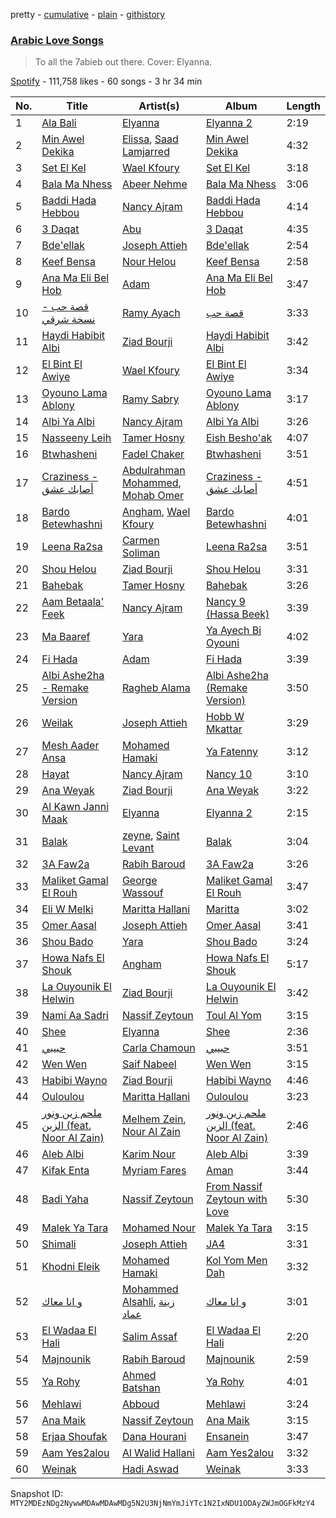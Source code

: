 pretty - [cumulative](/playlists/cumulative/37i9dQZF1DX0UetYTdFoTk.md) - [plain](/playlists/plain/37i9dQZF1DX0UetYTdFoTk) - [githistory](https://github.githistory.xyz/mackorone/spotify-playlist-archive/blob/main/playlists/plain/37i9dQZF1DX0UetYTdFoTk)

### [Arabic Love Songs](https://open.spotify.com/playlist/37i9dQZF1DX0UetYTdFoTk)

> To all the 7abieb out there\. Cover: Elyanna.

[Spotify](https://open.spotify.com/user/spotify) - 111,758 likes - 60 songs - 3 hr 34 min

| No. | Title | Artist(s) | Album | Length |
|---|---|---|---|---|
| 1 | [Ala Bali](https://open.spotify.com/track/0MxeOx5YwpkXIlCmr6xOjP) | [Elyanna](https://open.spotify.com/artist/0jIWKlfmD4Ew7HeVVrq03g) | [Elyanna 2](https://open.spotify.com/album/6fV0By80SOnUuqKt5wpk2A) | 2:19 |
| 2 | [Min Awel Dekika](https://open.spotify.com/track/46Q0bzrsZyD2dzZCuLq5R2) | [Elissa](https://open.spotify.com/artist/68rvMwPL0yMbYR5cv0pzCR), [Saad Lamjarred](https://open.spotify.com/artist/0NjXtqYWpnV055KhfZgtuY) | [Min Awel Dekika](https://open.spotify.com/album/7zDngZE0h5FSTaPm9yhxto) | 4:32 |
| 3 | [Set El Kel](https://open.spotify.com/track/5AkcsVLzhVBC22ZiXcPTu6) | [Wael Kfoury](https://open.spotify.com/artist/09A6IffSw0t8L8sfuOCVws) | [Set El Kel](https://open.spotify.com/album/2ctVSYPczKZ6uQGW4Pfd4s) | 3:18 |
| 4 | [Bala Ma Nhess](https://open.spotify.com/track/0CSVpG8z1Env2B7P3nVHSc) | [Abeer Nehme](https://open.spotify.com/artist/22VZmipYTMSoNzvBaWkVwF) | [Bala Ma Nhess](https://open.spotify.com/album/6cGIrKJCPg2YKoeZ6mYtKz) | 3:06 |
| 5 | [Baddi Hada Hebbou](https://open.spotify.com/track/2RWrtK1GhcCquT83dYyCTs) | [Nancy Ajram](https://open.spotify.com/artist/0LnHdW6HMPoOlNdhG3DHjE) | [Baddi Hada Hebbou](https://open.spotify.com/album/7lBwCNhfMEM9jvjNJKdgsJ) | 4:14 |
| 6 | [3 Daqat](https://open.spotify.com/track/0uxTfF35vomzEtb7sHlP1N) | [Abu](https://open.spotify.com/artist/0oXeb3Z8lPe5ObsbBGicML) | [3 Daqat](https://open.spotify.com/album/0HPhK1zDjjNqcIqu8PzzW6) | 4:35 |
| 7 | [Bde'ellak](https://open.spotify.com/track/4g3dSoIjesUCD7MoyHD9zz) | [Joseph Attieh](https://open.spotify.com/artist/5DPb3SKW8QZFwkRlmt7Gvo) | [Bde'ellak](https://open.spotify.com/album/6qMYqrsovsovPbl6EkSkhI) | 2:54 |
| 8 | [Keef Bensa](https://open.spotify.com/track/0uwOOnge02dhkX4kPl7Kkk) | [Nour Helou](https://open.spotify.com/artist/2XBpyKrz8Ys34tU7baEoxO) | [Keef Bensa](https://open.spotify.com/album/3hFV4MTmLw5Np8xwGLgqx4) | 2:58 |
| 9 | [Ana Ma Eli Bel Hob](https://open.spotify.com/track/5XktHAcLW0fBktTrRn8c1E) | [Adam](https://open.spotify.com/artist/2VXNaPH6tQXdoLbU3PrRVz) | [Ana Ma Eli Bel Hob](https://open.spotify.com/album/2Ih5PWFSiO6fDcpN4wORB9) | 3:47 |
| 10 | [قصة حب \- نسخة شرقي](https://open.spotify.com/track/6ojYumgu8f7i15xshyg6Bj) | [Ramy Ayach](https://open.spotify.com/artist/39AgPTHxIEp2QUozYYsnV1) | [قصة حب](https://open.spotify.com/album/2gHjRyeFIB4rji4JuChbGX) | 3:33 |
| 11 | [Haydi Habibit Albi](https://open.spotify.com/track/5Avczi9dhLQDx8JHrlkJZp) | [Ziad Bourji](https://open.spotify.com/artist/04N4sGkSTSxjVfbiItLvTj) | [Haydi Habibit Albi](https://open.spotify.com/album/4WGeGLGs0o0Uc9fnrlREfZ) | 3:42 |
| 12 | [El Bint El Awiye](https://open.spotify.com/track/1l3S4j9ksQMh2tKIta1bfw) | [Wael Kfoury](https://open.spotify.com/artist/09A6IffSw0t8L8sfuOCVws) | [El Bint El Awiye](https://open.spotify.com/album/6TQquIuw9t7upY6tYfFtGF) | 3:34 |
| 13 | [Oyouno Lama Ablony](https://open.spotify.com/track/63SfVFcA5kGYX1qJKRHhXR) | [Ramy Sabry](https://open.spotify.com/artist/5LtHZB7vU02HtNoOzNcVhc) | [Oyouno Lama Ablony](https://open.spotify.com/album/4b1AMevNzVNAyTMzO8mbPu) | 3:17 |
| 14 | [Albi Ya Albi](https://open.spotify.com/track/63qG3TrMt8RPXrIPr0qw8Q) | [Nancy Ajram](https://open.spotify.com/artist/0LnHdW6HMPoOlNdhG3DHjE) | [Albi Ya Albi](https://open.spotify.com/album/0AK5Lys4eQEXuRJvpn89Nj) | 3:26 |
| 15 | [Nasseeny Leih](https://open.spotify.com/track/6EyveOpETSJBcdQgVCMSL5) | [Tamer Hosny](https://open.spotify.com/artist/4cGfgRmpFc9zgZMfuSXhqy) | [Eish Besho'ak](https://open.spotify.com/album/59Behg6SoGd5d4U4ljmZDg) | 4:07 |
| 16 | [Btwhasheni](https://open.spotify.com/track/1Cm3f5zjPhCrR0VqodoJhK) | [Fadel Chaker](https://open.spotify.com/artist/1LljnS3oumQ36wdBhkPKrs) | [Btwhasheni](https://open.spotify.com/album/3M315U7mkSSUoxoUXv6M27) | 3:51 |
| 17 | [Craziness \- أصابك عشق](https://open.spotify.com/track/4HbQMB4aMPTATNBC1qweUN) | [Abdulrahman Mohammed](https://open.spotify.com/artist/1sWV2X7SzXd06hEO2EttHl), [Mohab Omer](https://open.spotify.com/artist/7kluF012Emzsqg6qh2ShAY) | [Craziness \- أصابك عشق](https://open.spotify.com/album/3n3DCKoWvQdEgrF0GLDHuF) | 4:51 |
| 18 | [Bardo Betewhashni](https://open.spotify.com/track/6o25gM7QU4WmiZxCea7yNt) | [Angham](https://open.spotify.com/artist/0IiR4LJwslf6HBSdk9W3Dg), [Wael Kfoury](https://open.spotify.com/artist/09A6IffSw0t8L8sfuOCVws) | [Bardo Betewhashni](https://open.spotify.com/album/29mrsnZ7Pbq3OjHqX5qHBC) | 4:01 |
| 19 | [Leena Ra2sa](https://open.spotify.com/track/612qZheYzgDboDZGz2iJDv) | [Carmen Soliman](https://open.spotify.com/artist/5gPruOKbqIMNHlXASmRXXt) | [Leena Ra2sa](https://open.spotify.com/album/79QFJVtyVVreerzC2ysapQ) | 3:51 |
| 20 | [Shou Helou](https://open.spotify.com/track/5tlP8y3s1iMDKOoDlN1xQT) | [Ziad Bourji](https://open.spotify.com/artist/04N4sGkSTSxjVfbiItLvTj) | [Shou Helou](https://open.spotify.com/album/2WKCgrvvYrEoxrmvdZPebP) | 3:31 |
| 21 | [Bahebak](https://open.spotify.com/track/6a4l9CrvajT9qtcFAY9oxk) | [Tamer Hosny](https://open.spotify.com/artist/4cGfgRmpFc9zgZMfuSXhqy) | [Bahebak](https://open.spotify.com/album/12IyIdjFQNAWCrKXbtEunW) | 3:26 |
| 22 | [Aam Betaala' Feek](https://open.spotify.com/track/3vVEtCxtdwSSC1qz2rSHLW) | [Nancy Ajram](https://open.spotify.com/artist/0LnHdW6HMPoOlNdhG3DHjE) | [Nancy 9 \(Hassa Beek\)](https://open.spotify.com/album/3ZzJduvd3tDXhfQKcKxXyz) | 3:39 |
| 23 | [Ma Baaref](https://open.spotify.com/track/3o33CncxOfTLMYcGAIND9t) | [Yara](https://open.spotify.com/artist/46FJPTBdnCK0GMd76nil6e) | [Ya Ayech Bi Oyouni](https://open.spotify.com/album/58bJrHDzBpbByyqV3WMqCH) | 4:02 |
| 24 | [Fi Hada](https://open.spotify.com/track/5zVJCIdTu3TTJ7wmPEW7in) | [Adam](https://open.spotify.com/artist/2VXNaPH6tQXdoLbU3PrRVz) | [Fi Hada](https://open.spotify.com/album/1pkn5htK7BJJ5Mw7QB3kVp) | 3:39 |
| 25 | [Albi Ashe2ha \- Remake Version](https://open.spotify.com/track/40fFiVk4mt0qRYFb2laAFC) | [Ragheb Alama](https://open.spotify.com/artist/6uOgBVYHvqTGAQ5iVHDVT7) | [Albi Ashe2ha \(Remake Version\)](https://open.spotify.com/album/7CIRsb5Dvy3VZhFby5gLW0) | 3:50 |
| 26 | [Weilak](https://open.spotify.com/track/1rnAqjXXzirQV1UxIDFI7K) | [Joseph Attieh](https://open.spotify.com/artist/5DPb3SKW8QZFwkRlmt7Gvo) | [Hobb W Mkattar](https://open.spotify.com/album/1J5agF9rCabvqDaZr4nxM0) | 3:29 |
| 27 | [Mesh Aader Ansa](https://open.spotify.com/track/5WrZCiz4i3bkfElAC23iTc) | [Mohamed Hamaki](https://open.spotify.com/artist/6bb9VI1PpPTEmdgcgjTppX) | [Ya Fatenny](https://open.spotify.com/album/4c7UeqkDVT5AZI3hN7oitj) | 3:12 |
| 28 | [Hayat](https://open.spotify.com/track/2EF4omjpEV9D01GNfokbyh) | [Nancy Ajram](https://open.spotify.com/artist/0LnHdW6HMPoOlNdhG3DHjE) | [Nancy 10](https://open.spotify.com/album/3uqaoNAn5imRyAztEcb6Bb) | 3:10 |
| 29 | [Ana Weyak](https://open.spotify.com/track/1EKrYEbzcAFz3s5Vkb4yQz) | [Ziad Bourji](https://open.spotify.com/artist/04N4sGkSTSxjVfbiItLvTj) | [Ana Weyak](https://open.spotify.com/album/2jmEslJVrYeCBlFcbDS9Um) | 3:22 |
| 30 | [Al Kawn Janni Maak](https://open.spotify.com/track/404zVDendZybr93Pue8nmf) | [Elyanna](https://open.spotify.com/artist/0jIWKlfmD4Ew7HeVVrq03g) | [Elyanna 2](https://open.spotify.com/album/6fV0By80SOnUuqKt5wpk2A) | 2:15 |
| 31 | [Balak](https://open.spotify.com/track/5x7LMsSBWbQlLnmxF3U5PC) | [zeyne](https://open.spotify.com/artist/4yuZxu7joQOFtplpMAsxlf), [Saint Levant](https://open.spotify.com/artist/5ZZsFnpO7frU8h5xH1wtjT) | [Balak](https://open.spotify.com/album/2I2lamkjFbeLFLUEcH8SAc) | 3:04 |
| 32 | [3A Faw2a](https://open.spotify.com/track/0boYXcfTfncE3Fj1NC7Idd) | [Rabih Baroud](https://open.spotify.com/artist/3KNh2bgk3J2OGvzt0LJbrM) | [3A Faw2a](https://open.spotify.com/album/62IKmEjQBPbHReySk6hAg8) | 3:26 |
| 33 | [Maliket Gamal El Rouh](https://open.spotify.com/track/0g8dUzQS5hkB2FxmZA4CCv) | [George Wassouf](https://open.spotify.com/artist/7Ddov9nbJDbpgzvBVb7cU1) | [Maliket Gamal El Rouh](https://open.spotify.com/album/4bzpxq9uHStQAUOJiFEuuR) | 3:47 |
| 34 | [Eli W Melki](https://open.spotify.com/track/6CU3flgAxqRQEbQXREsmpj) | [Maritta Hallani](https://open.spotify.com/artist/6m7sil7DZpW1PDsVfkAOMP) | [Maritta](https://open.spotify.com/album/3hryfD4SwnAuLWIdSw7UwP) | 3:02 |
| 35 | [Omer Aasal](https://open.spotify.com/track/3zs3QaM0KhK0mSpfALvTJx) | [Joseph Attieh](https://open.spotify.com/artist/5DPb3SKW8QZFwkRlmt7Gvo) | [Omer Aasal](https://open.spotify.com/album/4KByAcRNbV77pOgnlC9Hd6) | 3:41 |
| 36 | [Shou Bado](https://open.spotify.com/track/2JPuzf3Fh445IZhJJsngw1) | [Yara](https://open.spotify.com/artist/46FJPTBdnCK0GMd76nil6e) | [Shou Bado](https://open.spotify.com/album/6151WNydXX3f5cJ5YtbnF3) | 3:24 |
| 37 | [Howa Nafs El Shouk](https://open.spotify.com/track/6T2rewl8ekzcdP5KQGW5K1) | [Angham](https://open.spotify.com/artist/0IiR4LJwslf6HBSdk9W3Dg) | [Howa Nafs El Shouk](https://open.spotify.com/album/6wWHzbMgBnZoZAPsGUlAiM) | 5:17 |
| 38 | [La Ouyounik El Helwin](https://open.spotify.com/track/54PiwwEBUU3HANCnSFgDLM) | [Ziad Bourji](https://open.spotify.com/artist/04N4sGkSTSxjVfbiItLvTj) | [La Ouyounik El Helwin](https://open.spotify.com/album/0HUfzmbrXGPAOOKxn2RbD2) | 3:42 |
| 39 | [Nami Aa Sadri](https://open.spotify.com/track/5f7CeTgKBeZiknrIGGKYIP) | [Nassif Zeytoun](https://open.spotify.com/artist/2ieBl5s08uHBwM8sUPvg65) | [Toul Al Yom](https://open.spotify.com/album/0fEk2u9h2WZa8tB6prjewu) | 3:15 |
| 40 | [Shee](https://open.spotify.com/track/0oRNK10JeRv431CLgTanNQ) | [Elyanna](https://open.spotify.com/artist/0jIWKlfmD4Ew7HeVVrq03g) | [Shee](https://open.spotify.com/album/2SZdvrxMgfl0LrhozVW0RX) | 2:36 |
| 41 | [حبيبي](https://open.spotify.com/track/3Yptsq9Cjwju63hG5g3gXj) | [Carla Chamoun](https://open.spotify.com/artist/0StdV1uuvaOhOG4xR6lynG) | [حبيبي](https://open.spotify.com/album/0CxCavLJaPpt5vmxDWM6Bd) | 3:51 |
| 42 | [Wen Wen](https://open.spotify.com/track/3EN1SgNhN2VzewMpYglMKh) | [Saif Nabeel](https://open.spotify.com/artist/2i8aIAYY0wCKbFYWiihztK) | [Wen Wen](https://open.spotify.com/album/1WZvUCn06pvksWG9ZNHata) | 3:15 |
| 43 | [Habibi Wayno](https://open.spotify.com/track/2nZKHO69mzHL9GtNWzAKpy) | [Ziad Bourji](https://open.spotify.com/artist/04N4sGkSTSxjVfbiItLvTj) | [Habibi Wayno](https://open.spotify.com/album/4zx5oNdg8pKaq6NbD3ZYJI) | 4:46 |
| 44 | [Ouloulou](https://open.spotify.com/track/40zTo5mvJkAcuJwbXnOk2L) | [Maritta Hallani](https://open.spotify.com/artist/6m7sil7DZpW1PDsVfkAOMP) | [Ouloulou](https://open.spotify.com/album/3cBrY3ZEt3CQEeTpW3Gr3m) | 3:23 |
| 45 | [ملحم زين ونور الزين \(feat\. Noor Al Zain\)](https://open.spotify.com/track/66pcEVrz1i9un38OpJvGXW) | [Melhem Zein](https://open.spotify.com/artist/3pCdpK2DVRSs77L9RtxFy0), [Nour Al Zain](https://open.spotify.com/artist/3zjyoiXHu5SgwtRHU7GcMH) | [ملحم زين ونور الزين \(feat\. Noor Al Zain\)](https://open.spotify.com/album/2sPvLAdwUWpMFWaiL4Z8Gm) | 2:46 |
| 46 | [Aleb Albi](https://open.spotify.com/track/36jmUC55efoLTEheXaNZOp) | [Karim Nour](https://open.spotify.com/artist/5HArEmaE0ebTGJnUpurfIo) | [Aleb Albi](https://open.spotify.com/album/6bmVNmHt840K2iWz3F4UN4) | 3:39 |
| 47 | [Kifak Enta](https://open.spotify.com/track/61k5XrVEJdOD5vCXcjBKF7) | [Myriam Fares](https://open.spotify.com/artist/1YnW3KicGQq3zD9LcdGJSh) | [Aman](https://open.spotify.com/album/3XPWs3JfOkQCp018108l5q) | 3:44 |
| 48 | [Badi Yaha](https://open.spotify.com/track/7F0cwrSI8ogovGZY9iBWA8) | [Nassif Zeytoun](https://open.spotify.com/artist/2ieBl5s08uHBwM8sUPvg65) | [From Nassif Zeytoun with Love](https://open.spotify.com/album/60D9VCdWGbTklahFkQYmDq) | 5:30 |
| 49 | [Malek Ya Tara](https://open.spotify.com/track/0Hlhi6mfGN3qGDg8JBCQgF) | [Mohamed Nour](https://open.spotify.com/artist/50Kx7LQ2dxkhWoMScUXpix) | [Malek Ya Tara](https://open.spotify.com/album/4dF55Jek9f3MG6KfV0fKoB) | 3:15 |
| 50 | [Shimali](https://open.spotify.com/track/196CcGNeJ0poBVJlIvnPUr) | [Joseph Attieh](https://open.spotify.com/artist/5DPb3SKW8QZFwkRlmt7Gvo) | [JA4](https://open.spotify.com/album/3fwpj2fEjO7ZR9CWrOWtPQ) | 3:31 |
| 51 | [Khodni Eleik](https://open.spotify.com/track/35NvGLU38ElWqhd7NW659s) | [Mohamed Hamaki](https://open.spotify.com/artist/6bb9VI1PpPTEmdgcgjTppX) | [Kol Yom Men Dah](https://open.spotify.com/album/5jLCYOiVF1KkRjDJl10r4f) | 3:32 |
| 52 | [و انا معاك](https://open.spotify.com/track/36ekrEyHv96RLDSoQFbBot) | [Mohammed Alsahli](https://open.spotify.com/artist/7c7hybwd6CtpDhi0Imsppx), [زينة عماد](https://open.spotify.com/artist/7DhHYTuGOB46RI0zG0UVXa) | [و انا معاك](https://open.spotify.com/album/5ONxpuGaRJfwR69fSc1bAN) | 3:01 |
| 53 | [El Wadaa El Hali](https://open.spotify.com/track/2y3fmNdELZAqBmodgJneVz) | [Salim Assaf](https://open.spotify.com/artist/3D2w7u9CQ0dfJ3xi9Y86Df) | [El Wadaa El Hali](https://open.spotify.com/album/2QOFwnKnOXIeNQcn9AqShc) | 2:20 |
| 54 | [Majnounik](https://open.spotify.com/track/1N7leiwIOMHcMV3ikRgIkB) | [Rabih Baroud](https://open.spotify.com/artist/3KNh2bgk3J2OGvzt0LJbrM) | [Majnounik](https://open.spotify.com/album/5Ux1hgdVaogAR5XuxGD2SI) | 2:59 |
| 55 | [Ya Rohy](https://open.spotify.com/track/4BB1FjjbiKaPK6iTx1mkaq) | [Ahmed Batshan](https://open.spotify.com/artist/3mw4hDoLzTBOieeN9XZBIz) | [Ya Rohy](https://open.spotify.com/album/53PEln9zCTdxZRcY7NWLGI) | 4:01 |
| 56 | [Mehlawi](https://open.spotify.com/track/6Za4NoQWfNUwV9PlWoKjX3) | [Abboud](https://open.spotify.com/artist/1rT9fLtyq8iz8Jegn7L4Uc) | [Mehlawi](https://open.spotify.com/album/41uVLkt7xgmFzLuw8fOagE) | 3:24 |
| 57 | [Ana Maik](https://open.spotify.com/track/4yPhaq2WJyOvTmgbImV5fG) | [Nassif Zeytoun](https://open.spotify.com/artist/2ieBl5s08uHBwM8sUPvg65) | [Ana Maik](https://open.spotify.com/album/5DSufZLwmcV60H7V47eZp2) | 3:15 |
| 58 | [Erjaa Shoufak](https://open.spotify.com/track/1b7XaGjQ8dGQMP4sVuOgHO) | [Dana Hourani](https://open.spotify.com/artist/15hYqWGQsqwtFi7FgLE4i6) | [Ensanein](https://open.spotify.com/album/38MJVqssjkHcmUZKM9ERUt) | 3:47 |
| 59 | [Aam Yes2alou](https://open.spotify.com/track/4hRCy0hLfHYLlKHEF5JG4N) | [Al Walid Hallani](https://open.spotify.com/artist/787IgWNnWqAWJ6UC9ENK8v) | [Aam Yes2alou](https://open.spotify.com/album/3gpZeTfb6sfhSHu1KDTLtq) | 3:32 |
| 60 | [Weinak](https://open.spotify.com/track/4OsDW6scGeKCLjhjr7pFQI) | [Hadi Aswad](https://open.spotify.com/artist/7cyJ9VJt6xQRFVJmhvbz6Q) | [Weinak](https://open.spotify.com/album/4MLPuCdNMwTZ2S1sDp6xg3) | 3:33 |

Snapshot ID: `MTY2MDEzNDg2NywwMDAwMDAwMDg5N2U3NjNmYmJiYTc1N2IxNDU1ODAyZWJmOGFkMzY4`
